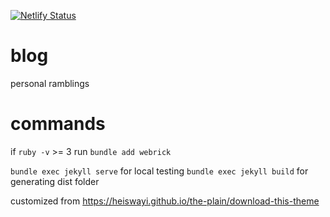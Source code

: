 [![Netlify Status](https://api.netlify.com/api/v1/badges/9356a2a1-eb26-4ee8-abae-eb2d7b8c7aad/deploy-status)](https://app.netlify.com/sites/awesome-keller-c638eb/deploys)

# blog

personal ramblings

# commands

if `ruby -v` >= 3 run `bundle add webrick`

`bundle exec jekyll serve` for local testing
`bundle exec jekyll build` for generating dist folder

customized from https://heiswayi.github.io/the-plain/download-this-theme


